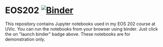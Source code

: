# EOS202 [![Binder](https://mybinder.org/badge_logo.svg)](https://mybinder.org/v2/gh/jiaor/EOS202/master)

This repository contains Jupyter notebooks used in my EOS 202 course at UVic. You can run the notebooks from your browser using binder. Just click the on "launch binder" badge above. These notebooks are for demonstration only.
